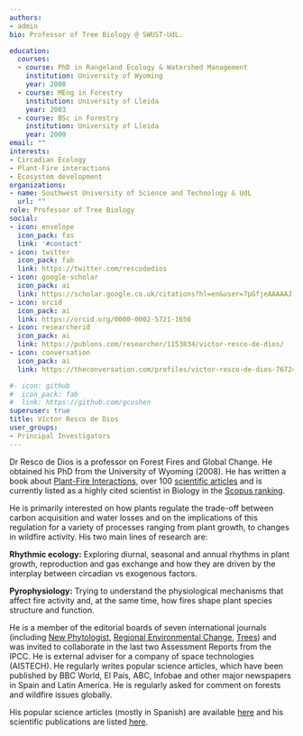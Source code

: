 ```yaml
---
authors:
- admin
bio: Professor of Tree Biology @ SWUST-UdL. 

education:
  courses:
  - course: PhD in Rangeland Ecology & Watershed Management
    institution: University of Wyoming
    year: 2008
  - course: MEng in Forestry
    institution: University of Lleida
    year: 2003
  - course: BSc in Forestry
    institution: University of Lleida
    year: 2000
email: ""
interests:
- Circadian Ecology
- Plant-Fire interactions
- Ecosystem development
organizations:
- name: Southwest University of Science and Technology & UdL
  url: ""
role: Professor of Tree Biology
social:
- icon: envelope
  icon_pack: fas
  link: '#contact'
- icon: twitter
  icon_pack: fab
  link: https://twitter.com/rescodedios
- icon: google-scholar
  icon_pack: ai
  link: https://scholar.google.co.uk/citations?hl=en&user=7pGfjeAAAAAJ
- icon: orcid
  icon_pack: ai
  link: https://orcid.org/0000-0002-5721-1656
- icon: researcherid
  icon_pack: ai
  link: https://publons.com/researcher/1153834/victor-resco-de-dios/
- icon: conversation
  icon_pack: ai
  link: https://theconversation.com/profiles/victor-resco-de-dios-767249/articles

#- icon: github
#  icon_pack: fab
#  link: https://github.com/gcushen
superuser: true
title: Víctor Resco de Dios
user_groups:
- Principal Investigators
---
```



Dr Resco de Dios is a professor on Forest Fires and Global Change. He obtained his PhD from the University of Wyoming (2008). 
He has written a book about [Plant-Fire Interactions](https://link.springer.com/book/10.1007/978-3-030-41192-3), over 100 [scientific articles](https://www.rescodedios.com/es/publication/)
 and is currently listed as a highly cited scientist in Biology in the [Scopus ranking](https://elsevier.digitalcommonsdata.com/datasets/btchxktzyw/3). 

He is primarily interested on how plants regulate the trade-off between carbon acquisition and water losses and on the implications of this regulation 
for a variety of processes ranging from plant growth, to changes in wildfire activity. His two main lines of research are:

**Rhythmic ecology:** Exploring diurnal, seasonal and annual rhythms in plant growth, reproduction and gas exchange and how they are driven by the interplay between circadian vs exogenous factors.

**Pyrophysiology:** Trying to understand the physiological mechanisms that affect fire activity and, at the same time, how fires shape plant species structure and function.

He is a member of the editorial boards of seven international journals (including [New Phytologist](https://nph.onlinelibrary.wiley.com/journal/14698137), 
[Regional Environmental Change](https://www.springer.com/journal/10113), [Trees](https://www.springer.com/journal/468)) 
and was invited to collaborate in the last two Assessment Reports from the IPCC. He is external adviser for a company of space technologies (AISTECH). 
He regularly writes popular science articles, which have been published by BBC World, El País, ABC, Infobae and other major newspapers in Spain and Latin America. He is regularly asked for comment on forests and wildfire issues globally.


His popular science articles (mostly in Spanish) are available [here](https://www.rescodedios.com/es/prensa/) and his scientific publications are listed [here](https://www.rescodedios.com/publication/).
